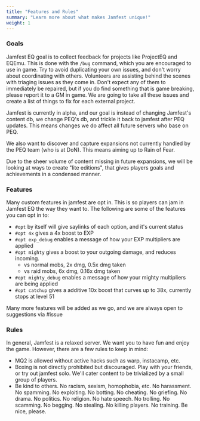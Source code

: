 ```yaml
---
title: "Features and Rules"
summary: "Learn more about what makes Jamfest unique!"
weight: 1
---
```


### Goals

Jamfest EQ goal is to collect feedback for projects like ProjectEQ and EQEmu. This is done with the `/bug` command, which you are encouraged to use in game. Try to avoid duplicating your own issues, and don't worry about coordinating with others. Volunteers are assisting behind the scenes with triaging issues as they come in. Don't expect any of them to immediately be repaired, but if you do find something that is game breaking, please report it to a GM in game. We are going to take all these issues and create a list of things to fix for each external project.

Jamfest is currently in alpha, and our goal is instead of changing Jamfest's content db, we change PEQ's db, and trickle it back to jamfest after PEQ updates. This means changes we do affect all future servers who base on PEQ.

We also want to discover and capture expansions not currently handled by the PEQ team (who is at DoN). This means aiming up to Rain of Fear.

Due to the sheer volume of content missing in future expansions, we will be looking at ways to create "lite editions", that gives players goals and achievements in a condensed manner.

### Features

Many custom features in jamfest are opt in. This is so players can jam in Jamfest EQ the way they want to. The following are some of the features you can opt in to:

- `#opt` by itself will give saylinks of each option, and it's current status
- `#opt 4x` gives a 4x boost to EXP
- `#opt exp_debug` enables a message of how your EXP multipliers are applied
- `#opt mighty` gives a boost to your outgoing damage, and reduces incoming.   
    - vs normal mobs, 2x dmg, 0.5x dmg taken
    - vs raid mobs, 6x dmg, 0.16x dmg taken
- `#opt mighty_debug` enables a message of how your mighty multipliers are being applied
- `#opt catchup` gives a additive 10x boost that curves up to 38x, currently stops at level 51

Many more features will be added as we go, and we are always open to suggestions via #issue

### Rules

In general, Jamfest is a relaxed server. We want you to have fun and enjoy the game. However, there are a few rules to keep in mind:

- MQ2 is allowed without active hacks such as warp, instacamp, etc.
- Boxing is not directly prohibited but discouraged. Play with your friends, or try out jamfest solo. We'll cater content to be trivialized by a small group of players.
- Be kind to others. No racism, sexism, homophobia, etc. No harassment. No spamming. No exploiting. No botting. No cheating. No griefing. No drama. No politics. No religion. No hate speech. No trolling. No scamming. No begging. No stealing. No killing players. No training. Be nice, please.
